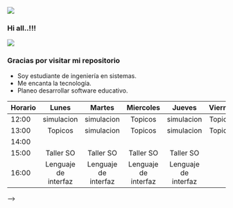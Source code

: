 ![](https://user-images.githubusercontent.com/99373782/153363893-4542b4ff-4e1c-425c-b6e9-f212f3962c83.gif)
###   Hi all..!!! 
![](https://user-images.githubusercontent.com/99373782/153359082-9891c2f8-69f4-4258-83f0-c5dfbe69ace3.png)



### Gracias por visitar mi repositorio 
- Soy estudiante de ingeniería en sistemas.
- Me encanta la tecnología.
- Planeo desarrollar software educativo.

| Horario 	| Lunes   | Martes | Miercoles | Jueves | Viernes |
|----------	|:-------:|:------:|:---------:|:------:|:-------:|
| 12:00    	| simulacion | simulacion | Topicos  	|simulacion | Topicos  	|
| 13:00    	| Topicos  	| simulacion |Topicos  	|simulacion | Topicos  	|
| 14:00   	| |  	|| |	|  
| 15:00     | Taller SO|Taller SO|Taller SO|Taller SO|
| 16:00   	| Lenguaje de interfaz	|Lenguaje de interfaz	|Lenguaje de interfaz	|Lenguaje de interfaz	|
-->

